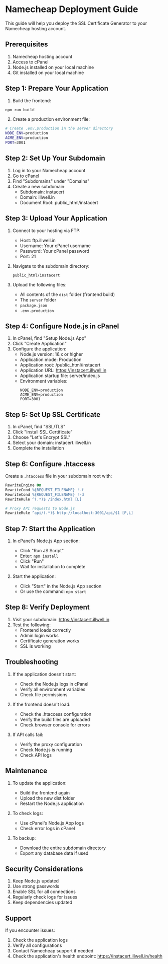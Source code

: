 # Namecheap Deployment Guide

This guide will help you deploy the SSL Certificate Generator to your Namecheap hosting account.

## Prerequisites

1. Namecheap hosting account
2. Access to cPanel
3. Node.js installed on your local machine
4. Git installed on your local machine

## Step 1: Prepare Your Application

1. Build the frontend:
```bash
npm run build
```

2. Create a production environment file:
```bash
# Create .env.production in the server directory
NODE_ENV=production
ACME_ENV=production
PORT=3001
```

## Step 2: Set Up Your Subdomain

1. Log in to your Namecheap account
2. Go to cPanel
3. Find "Subdomains" under "Domains"
4. Create a new subdomain:
   - Subdomain: instacert
   - Domain: illwell.in
   - Document Root: public_html/instacert

## Step 3: Upload Your Application

1. Connect to your hosting via FTP:
   - Host: ftp.illwell.in
   - Username: Your cPanel username
   - Password: Your cPanel password
   - Port: 21

2. Navigate to the subdomain directory:
   ```
   public_html/instacert
   ```

3. Upload the following files:
   - All contents of the `dist` folder (frontend build)
   - The `server` folder
   - `package.json`
   - `.env.production`

## Step 4: Configure Node.js in cPanel

1. In cPanel, find "Setup Node.js App"
2. Click "Create Application"
3. Configure the application:
   - Node.js version: 16.x or higher
   - Application mode: Production
   - Application root: /public_html/instacert
   - Application URL: https://instacert.illwell.in
   - Application startup file: server/index.js
   - Environment variables:
     ```
     NODE_ENV=production
     ACME_ENV=production
     PORT=3001
     ```

## Step 5: Set Up SSL Certificate

1. In cPanel, find "SSL/TLS"
2. Click "Install SSL Certificate"
3. Choose "Let's Encrypt SSL"
4. Select your domain: instacert.illwell.in
5. Complete the installation

## Step 6: Configure .htaccess

Create a `.htaccess` file in your subdomain root with:

```apache
RewriteEngine On
RewriteCond %{REQUEST_FILENAME} !-f
RewriteCond %{REQUEST_FILENAME} !-d
RewriteRule ^(.*)$ /index.html [L]

# Proxy API requests to Node.js
RewriteRule ^api/(.*)$ http://localhost:3001/api/$1 [P,L]
```

## Step 7: Start the Application

1. In cPanel's Node.js App section:
   - Click "Run JS Script"
   - Enter: `npm install`
   - Click "Run"
   - Wait for installation to complete

2. Start the application:
   - Click "Start" in the Node.js App section
   - Or use the command: `npm start`

## Step 8: Verify Deployment

1. Visit your subdomain: https://instacert.illwell.in
2. Test the following:
   - Frontend loads correctly
   - Admin login works
   - Certificate generation works
   - SSL is working

## Troubleshooting

1. If the application doesn't start:
   - Check the Node.js logs in cPanel
   - Verify all environment variables
   - Check file permissions

2. If the frontend doesn't load:
   - Check the .htaccess configuration
   - Verify the build files are uploaded
   - Check browser console for errors

3. If API calls fail:
   - Verify the proxy configuration
   - Check Node.js is running
   - Check API logs

## Maintenance

1. To update the application:
   - Build the frontend again
   - Upload the new dist folder
   - Restart the Node.js application

2. To check logs:
   - Use cPanel's Node.js App logs
   - Check error logs in cPanel

3. To backup:
   - Download the entire subdomain directory
   - Export any database data if used

## Security Considerations

1. Keep Node.js updated
2. Use strong passwords
3. Enable SSL for all connections
4. Regularly check logs for issues
5. Keep dependencies updated

## Support

If you encounter issues:
1. Check the application logs
2. Verify all configurations
3. Contact Namecheap support if needed
4. Check the application's health endpoint: https://instacert.illwell.in/health 